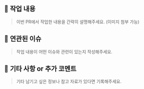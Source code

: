 ## 📄 작업 내용

> 이번 PR에서 작업한 내용을 간략히 설명해주세요. (이미지 첨부 가능)

## 📎 연관된 이슈

> 작업 내용이 어떤 이슈와 관련이 있는지 작성해주세요.

## 💬 기타 사항 or 추가 코멘트

> 기타 남기고 싶은 정보나 참고 자료가 있다면 기록해주세요.
